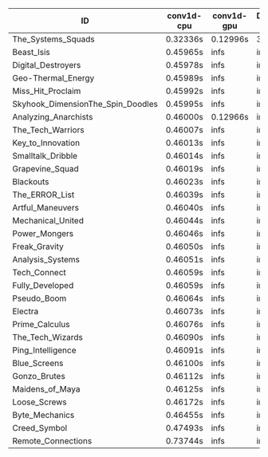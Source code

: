 |ID|conv1d-cpu|conv1d-gpu|DWSPConv2D-gpu|gemm-gpu|avg|
|-|-|-|-|-|-|
|The_Systems_Squads|0.32336s|0.12996s|3.05384s|4.39944s|1.97665s|
|Beast_Isis|0.45965s|infs|infs|4.40917s|infs|
|Digital_Destroyers|0.45978s|infs|infs|4.38088s|infs|
|Geo-Thermal_Energy|0.45989s|infs|infs|4.41155s|infs|
|Miss_Hit_Proclaim|0.45992s|infs|infs|4.40347s|infs|
|Skyhook_DimensionThe_Spin_Doodles|0.45995s|infs|infs|4.42170s|infs|
|Analyzing_Anarchists|0.46000s|0.12966s|infs|4.41109s|infs|
|The_Tech_Warriors|0.46007s|infs|infs|4.41836s|infs|
|Key_to_Innovation|0.46013s|infs|infs|4.38614s|infs|
|Smalltalk_Dribble|0.46014s|infs|infs|4.34892s|infs|
|Grapevine_Squad|0.46019s|infs|infs|4.37746s|infs|
|Blackouts|0.46023s|infs|infs|4.36452s|infs|
|The_ERROR_List|0.46039s|infs|infs|4.39938s|infs|
|Artful_Maneuvers|0.46040s|infs|infs|4.39744s|infs|
|Mechanical_United|0.46044s|infs|infs|4.41870s|infs|
|Power_Mongers|0.46046s|infs|infs|4.42262s|infs|
|Freak_Gravity|0.46050s|infs|infs|4.41123s|infs|
|Analysis_Systems|0.46051s|infs|infs|4.38292s|infs|
|Tech_Connect|0.46059s|infs|infs|4.41091s|infs|
|Fully_Developed|0.46059s|infs|infs|4.40504s|infs|
|Pseudo_Boom|0.46064s|infs|infs|4.42249s|infs|
|Electra|0.46073s|infs|infs|4.42692s|infs|
|Prime_Calculus|0.46076s|infs|infs|4.38706s|infs|
|The_Tech_Wizards|0.46090s|infs|infs|4.41742s|infs|
|Ping_Intelligence|0.46091s|infs|infs|4.40722s|infs|
|Blue_Screens|0.46100s|infs|infs|4.37920s|infs|
|Gonzo_Brutes|0.46112s|infs|infs|4.39821s|infs|
|Maidens_of_Maya|0.46125s|infs|infs|4.40303s|infs|
|Loose_Screws|0.46172s|infs|infs|4.40419s|infs|
|Byte_Mechanics|0.46455s|infs|infs|4.38341s|infs|
|Creed_Symbol|0.47493s|infs|infs|4.37896s|infs|
|Remote_Connections|0.73744s|infs|infs|4.38538s|infs|
